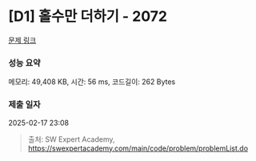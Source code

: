 # [D1] 홀수만 더하기 - 2072 

[문제 링크](https://swexpertacademy.com/main/code/problem/problemDetail.do?contestProbId=AV5QSEhaA5sDFAUq) 

### 성능 요약

메모리: 49,408 KB, 시간: 56 ms, 코드길이: 262 Bytes

### 제출 일자

2025-02-17 23:08



> 출처: SW Expert Academy, https://swexpertacademy.com/main/code/problem/problemList.do